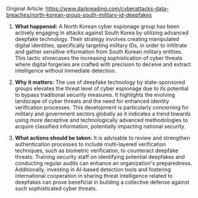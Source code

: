 Original Article: https://www.darkreading.com/cyberattacks-data-breaches/north-korean-group-south-military-id-deepfakes

1) **What happened:** A North Korean cyber espionage group has been actively engaging in attacks against South Korea by utilizing advanced deepfake technology. Their strategy involves creating manipulated digital identities, specifically targeting military IDs, in order to infiltrate and gather sensitive information from South Korean military entities. This tactic showcases the increasing sophistication of cyber threats where digital forgeries are crafted with precision to deceive and extract intelligence without immediate detection.

2) **Why it matters:** The use of deepfake technology by state-sponsored groups elevates the threat level of cyber espionage due to its potential to bypass traditional security measures. It highlights the evolving landscape of cyber threats and the need for enhanced identity verification processes. This development is particularly concerning for military and government sectors globally as it indicates a trend towards using more deceptive and technologically advanced methodologies to acquire classified information, potentially impacting national security.

3) **What actions should be taken:** It is advisable to review and strengthen authentication processes to include multi-layered verification techniques, such as biometric verification, to counteract deepfake threats. Training security staff on identifying potential deepfakes and conducting regular audits can enhance an organization's preparedness. Additionally, investing in AI-based detection tools and fostering international cooperation in sharing threat intelligence related to deepfakes can prove beneficial in building a collective defense against such sophisticated cyber threats.